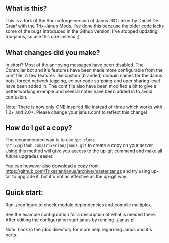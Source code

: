 What is this?
-------------

This is a fork of the Sourceforge version of Janus IRC Linker by Daniel De Graaf with the Trix-Janus Mods. I've done this because the older code lacks some of the bugs introduced in the Github version. I've stopped updating trix-janus, so use this one instead ;)

What changes did you make?
--------------------------

In short? Most of the annoying messages have been disabled. The Controller bot and it's features have been made more configurable from the conf file. A few features like custom (branded) domain names for the Janus bots, forced network tagging, colour code stripping and oper sharing level have been added in. The conf file also have been modified a bit to give a better working example and several notes have been added in to avoid confusion.

Note: There is now only ONE Inspircd file instead of three which works with 1.2+ and 2.0+. Please change your janus.conf to reflect this change!

How do I get a copy?
--------------------

The recommended way is to use `git clone git://github.com/Trixarian/janus.git` to create a copy on your server. Using this method will give you access to the up-git command and make all future upgrades easier.

You can however also download a copy from https://github.com/Trixarian/janus/archive/master.tar.gz and try using up-tar to upgrade it, but it's not as effective as the up-git way.

Quick start:
------------

Run ./configure to check module dependencies and compile multiplex.

See the example configuration for a description of what is needed there.
After editing the configuration start janus by running ./janus.pl

Note: Look in the /doc directory for more help regarding Janus and it's parts.
